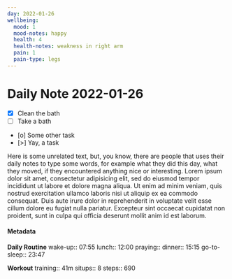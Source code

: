 ```yaml
---
day: 2022-01-26
wellbeing:
  mood: 1
  mood-notes: happy
  health: 4
  health-notes: weakness in right arm
  pain: 1
  pain-type: legs
---
```


# Daily Note 2022-01-26

- [x] Clean the bath
- [ ] Take a bath
- [o] Some other task
- [>] Yay, a task

Here is some unrelated text, but, you know, there are people that uses their daily notes to type some words, for example what they did this day, what they moved, if they encountered anything nice or interesting. Lorem ipsum dolor sit amet, consectetur adipisicing elit, sed do eiusmod tempor incididunt ut labore et dolore magna aliqua. Ut enim ad minim veniam, quis nostrud exercitation ullamco laboris nisi ut aliquip ex ea commodo consequat. Duis aute irure dolor in reprehenderit in voluptate velit esse cillum dolore eu fugiat nulla pariatur. Excepteur sint occaecat cupidatat non proident, sunt in culpa qui officia deserunt mollit anim id est laborum.

#### Metadata

**Daily Routine**
wake-up:: 07:55
lunch:: 12:00
praying:: 
dinner:: 15:15
go-to-sleep:: 23:47

**Workout**
training:: 41m
situps:: 8
steps:: 690
